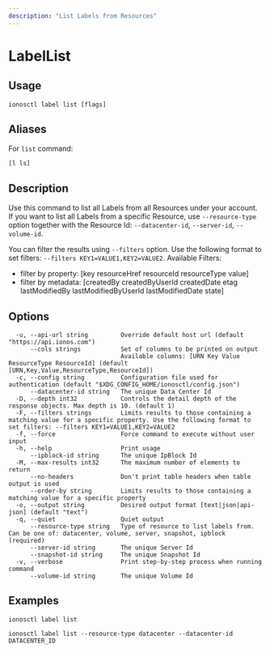 ```yaml
---
description: "List Labels from Resources"
---
```


# LabelList

## Usage

```text
ionosctl label list [flags]
```

## Aliases

For `list` command:

```text
[l ls]
```

## Description

Use this command to list all Labels from all Resources under your account. If you want to list all Labels from a specific Resource, use `--resource-type` option together with the Resource Id: `--datacenter-id`, `--server-id`, `--volume-id`.

You can filter the results using `--filters` option. Use the following format to set filters: `--filters KEY1=VALUE1,KEY2=VALUE2`.
Available Filters:
* filter by property: [key resourceHref resourceId resourceType value]
* filter by metadata: [createdBy createdByUserId createdDate etag lastModifiedBy lastModifiedByUserId lastModifiedDate state]

## Options

```text
  -u, --api-url string         Override default host url (default "https://api.ionos.com")
      --cols strings           Set of columns to be printed on output 
                               Available columns: [URN Key Value ResourceType ResourceId] (default [URN,Key,Value,ResourceType,ResourceId])
  -c, --config string          Configuration file used for authentication (default "$XDG_CONFIG_HOME/ionosctl/config.json")
      --datacenter-id string   The unique Data Center Id
  -D, --depth int32            Controls the detail depth of the response objects. Max depth is 10. (default 1)
  -F, --filters strings        Limits results to those containing a matching value for a specific property. Use the following format to set filters: --filters KEY1=VALUE1,KEY2=VALUE2
  -f, --force                  Force command to execute without user input
  -h, --help                   Print usage
      --ipblock-id string      The unique IpBlock Id
  -M, --max-results int32      The maximum number of elements to return
      --no-headers             Don't print table headers when table output is used
      --order-by string        Limits results to those containing a matching value for a specific property
  -o, --output string          Desired output format [text|json|api-json] (default "text")
  -q, --quiet                  Quiet output
      --resource-type string   Type of resource to list labels from. Can be one of: datacenter, volume, server, snapshot, ipblock (required)
      --server-id string       The unique Server Id
      --snapshot-id string     The unique Snapshot Id
  -v, --verbose                Print step-by-step process when running command
      --volume-id string       The unique Volume Id
```

## Examples

```text
ionosctl label list

ionosctl label list --resource-type datacenter --datacenter-id DATACENTER_ID
```


